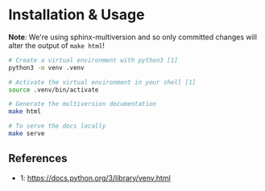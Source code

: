 # Installation & Usage

**Note**: We're using sphinx-multiversion and so only committed changes will
alter the output of `make html`!

```bash
# Create a virtual environment with python3 [1]
python3 -m venv .venv

# Activate the virtual environment in your shell [1]
source .venv/bin/activate

# Generate the multiversion documentation
make html

# To serve the docs locally
make serve
```

## References

- 1: https://docs.python.org/3/library/venv.html
